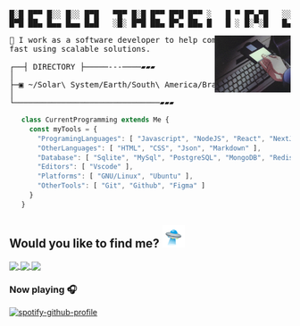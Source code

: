 <pre>
█░█ █▀▀ █░░ █░░ █▀█   ▀█▀ █░█ █▀▀ █▀█ █▀▀ ░   █ ▀ █▀▄▀█   ░░█ █▀▀ █▀▀
█▀█ ██▄ █▄▄ █▄▄ █▄█   ░█░ █▀█ ██▄ █▀▄ ██▄ █   █ ░ █░▀░█   █▄█ ██▄ █▀░
</pre>

<img align="right" src="./assets/68747470733a2f2f692e70696e696d672e636f6d2f6f726967696e616c732f38352f64662f35652f38356466356538663066643331363235386136616539386563396238326561382e676966.gif" width="27%" />

<pre>
👾 I work as a software developer to help companies to grow up 
fast using scalable solutions.
  
┌──┤ DIRECTORY ├─────---────▰▰▰
│
├─▣ ~/Solar\ System/Earth/South\ America/Brazil/SP/Sao\ Paulo/
│
└───────────────────────────────▰▰▰
</pre>

```js
   class CurrentProgramming extends Me {
     const myTools = {
       "ProgramingLanguages": [ "Javascript", "NodeJS", "React", "NextJS", ],
       "OtherLanguages": [ "HTML", "CSS", "Json", "Markdown" ],
       "Database": [ "Sqlite", "MySql", "PostgreSQL", "MongoDB", "Redis" ],
       "Editors": [ "Vscode" ],
       "Platforms": [ "GNU/Linux", "Ubuntu" ],
       "OtherTools": [ "Git", "Github", "Figma" ]
     }
   }
```

## Would you like to find me? <img width="40" src="./assets/68747470733a2f2f656d2d636f6e74656e742e7a6f626a2e6e65742f736f757263652f6a6f79706978656c732d616e696d6174696f6e732f3336362f666c79696e672d7361756365725f31663666382e676966.gif">

<p align="left">
  <a href="mailto:jeferson.s.silva1@gmail.com" target="_blank" alt="jeferson.s.silva1@gmail.com">
    <img align="center" src="https://img.shields.io/badge/Gmail-EA4335.svg?style=for-the-badge&logo=Gmail&logoColor=white">
  </a> <a href="https://www.linkedin.com/in/jefersonsilva01/" target="_blank" alt="https://www.linkedin.com/in/jefersonsilva01/">
    <img align="center" src="https://img.shields.io/badge/LinkedIn-0A66C2.svg?style=for-the-badge&logo=LinkedIn&logoColor=white">
  </a> <a href="tel:+5511964780592" target="_blank" alt="5511964780592">
    <img align="center" src="https://img.shields.io/badge/WhatsApp-25D366.svg?style=for-the-badge&logo=WhatsApp&logoColor=white">
  </a> 
</p>

### Now playing 🎧

[![spotify-github-profile](https://spotify-github-profile.vercel.app/api/view?uid=jeferson.silva9191&cover_image=true&theme=natemoo-re&show_offline=false&background_color=121212&interchange=false&bar_color=53b14f&bar_color_cover=true)](https://spotify-github-profile.vercel.app/api/view?uid=jeferson.silva9191&redirect=true)
